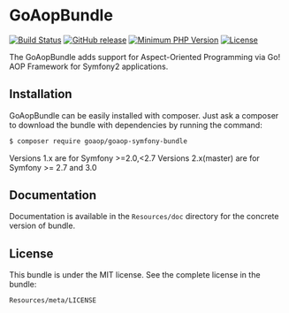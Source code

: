 GoAopBundle
==============

[![Build Status](https://secure.travis-ci.org/goaop/goaop-symfony-bundle.png?branch=master)](https://travis-ci.org/goaop/goaop-symfony-bundle)
[![GitHub release](https://img.shields.io/github/release/goaop/goaop-symfony-bundle.svg)](https://github.com/goaop/goaop-symfony-bundle/releases/latest)
[![Minimum PHP Version](http://img.shields.io/badge/php-%3E%3D%205.5-8892BF.svg)](https://php.net/)
[![License](https://img.shields.io/packagist/l/goaop/goaop-symfony-bundle.svg)](https://packagist.org/packages/goaop/goaop-symfony-bundle)

The GoAopBundle adds support for Aspect-Oriented Programming via Go! AOP Framework for Symfony2 applications.

Installation
------------

GoAopBundle can be easily installed with composer. Just ask a composer to download the bundle with dependencies by running the command:

```bash
$ composer require goaop/goaop-symfony-bundle
```

Versions 1.x are for Symfony >=2.0,<2.7
Versions 2.x(master) are for Symfony >= 2.7 and 3.0

Documentation
-------------

Documentation is available in the `Resources/doc` directory for the concrete version of bundle.

License
-------

This bundle is under the MIT license. See the complete license in the bundle:

    Resources/meta/LICENSE
